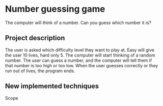 # Number guessing game

The computer will think of a number. Can you guess which number it is?

## Project description
The user is asked which difficulty level they want to play at. Easy will give the user 10 lives, hard only 5.
The computer will start thinking of a random number. The user can guess a number, and the computer will tell them if that number is too high or too low.
When the user guesses correctly or they run out of lives, the program ends.

## New implemented techniques
Scope
